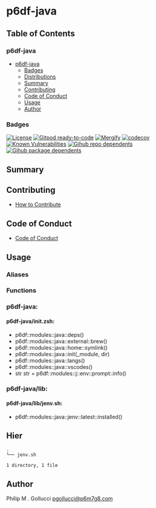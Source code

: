 # p6df-java

## Table of Contents


### p6df-java
- [p6df-java](#p6df-java)
  - [Badges](#badges)
  - [Distributions](#distributions)
  - [Summary](#summary)
  - [Contributing](#contributing)
  - [Code of Conduct](#code-of-conduct)
  - [Usage](#usage)
  - [Author](#author)

### Badges

[![License](https://img.shields.io/badge/License-Apache%202.0-yellowgreen.svg)](https://opensource.org/licenses/Apache-2.0)
[![Gitpod ready-to-code](https://img.shields.io/badge/Gitpod-ready--to--code-blue?logo=gitpod)](https://gitpod.io/#https://github.com/p6m7g8/p6df-java)
[![Mergify](https://img.shields.io/endpoint.svg?url=https://gh.mergify.io/badges/p6m7g8/p6df-java/&style=flat)](https://mergify.io)
[![codecov](https://codecov.io/gh/p6m7g8/p6df-java/branch/master/graph/badge.svg?token=14Yj1fZbew)](https://codecov.io/gh/p6m7g8/p6df-java)
[![Known Vulnerabilities](https://snyk.io/test/github/p6m7g8/p6df-java/badge.svg?targetFile=package.json)](https://snyk.io/test/github/p6m7g8/p6df-java?targetFile=package.json)
[![Gihub repo dependents](https://badgen.net/github/dependents-repo/p6m7g8/p6df-java)](https://github.com/p6m7g8/p6df-java/network/dependents?dependent_type=REPOSITORY)
[![Gihub package dependents](https://badgen.net/github/dependents-pkg/p6m7g8/p6df-java)](https://github.com/p6m7g8/p6df-java/network/dependents?dependent_type=PACKAGE)

## Summary

## Contributing

- [How to Contribute](CONTRIBUTING.md)

## Code of Conduct

- [Code of Conduct](https://github.com/p6m7g8/.github/blob/master/CODE_OF_CONDUCT.md)

## Usage


### Aliases


### Functions

### p6df-java:

#### p6df-java/init.zsh:

- p6df::modules::java::deps()
- p6df::modules::java::external::brew()
- p6df::modules::java::home::symlink()
- p6df::modules::java::init(_module, dir)
- p6df::modules::java::langs()
- p6df::modules::java::vscodes()
- str str = p6df::modules::j::env::prompt::info()


### p6df-java/lib:

#### p6df-java/lib/jenv.sh:

- p6df::modules::java::jenv::latest::installed()



## Hier
```text
.
└── jenv.sh

1 directory, 1 file
```
## Author

Philip M . Gollucci <pgollucci@p6m7g8.com>

